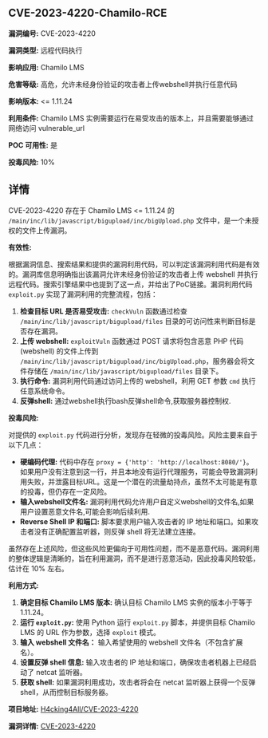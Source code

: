 ## CVE-2023-4220-Chamilo-RCE

**漏洞编号:** CVE-2023-4220

**漏洞类型:** 远程代码执行

**影响应用:** Chamilo LMS

**危害等级:** 高危，允许未经身份验证的攻击者上传webshell并执行任意代码

**影响版本:** <= 1.11.24

**利用条件:** Chamilo LMS 实例需要运行在易受攻击的版本上，并且需要能够通过网络访问 vulnerable_url

**POC 可用性:** 是

**投毒风险:** 10%

## 详情

CVE-2023-4220 存在于 Chamilo LMS <= 1.11.24 的 `/main/inc/lib/javascript/bigupload/inc/bigUpload.php` 文件中，是一个未授权的文件上传漏洞。

**有效性:**

根据漏洞信息、搜索结果和提供的漏洞利用代码，可以判定该漏洞利用代码是有效的。漏洞库信息明确指出该漏洞允许未经身份验证的攻击者上传 webshell 并执行远程代码。搜索引擎结果中也提到了这一点，并给出了PoC链接。漏洞利用代码 `exploit.py` 实现了漏洞利用的完整流程，包括：

1.  **检查目标 URL 是否易受攻击:**  `checkVuln` 函数通过检查 `/main/inc/lib/javascript/bigupload/files` 目录的可访问性来判断目标是否存在漏洞。
2.  **上传 webshell:**  `exploitVuln` 函数通过 POST 请求将包含恶意 PHP 代码 (webshell) 的文件上传到 `/main/inc/lib/javascript/bigupload/inc/bigUpload.php`，服务器会将文件存储在 `/main/inc/lib/javascript/bigupload/files` 目录下。
3.  **执行命令:** 漏洞利用代码通过访问上传的 webshell，利用 GET 参数 `cmd` 执行任意系统命令。
4.  **反弹shell:** 通过webshell执行bash反弹shell命令,获取服务器控制权.

**投毒风险:**

对提供的 `exploit.py` 代码进行分析，发现存在轻微的投毒风险。风险主要来自于以下几点：

*   **硬编码代理:** 代码中存在 `proxy = {'http': 'http://localhost:8080/'}`。如果用户没有注意到这一行，并且本地没有运行代理服务，可能会导致漏洞利用失败，并泄露目标URL。这是一个潜在的流量劫持点，虽然不太可能是有意的投毒，但仍存在一定风险。
*   **输入webshell文件名:** 漏洞利用代码允许用户自定义webshell的文件名,如果用户设置恶意文件名,可能会影响后续利用.
*   **Reverse Shell IP 和端口:** 脚本要求用户输入攻击者的 IP 地址和端口。如果攻击者没有正确配置监听器，则反弹 shell 将无法建立连接。

虽然存在上述风险，但这些风险更偏向于可用性问题，而不是恶意代码。漏洞利用的整体逻辑是清晰的，旨在利用漏洞，而不是进行恶意活动，因此投毒风险较低，估计在 10% 左右。

**利用方式:**

1.  **确定目标 Chamilo LMS 版本:**  确认目标 Chamilo LMS 实例的版本小于等于 1.11.24。
2.  **运行 `exploit.py`:**  使用 Python 运行 `exploit.py` 脚本，并提供目标 Chamilo LMS 的 URL 作为参数，选择 `exploit` 模式。
3.  **输入 webshell 文件名：** 输入希望使用的 webshell 文件名（不包含扩展名）。
4.  **设置反弹 shell 信息:**  输入攻击者的 IP 地址和端口，确保攻击者机器上已经启动了 netcat 监听器。
5.  **获取 shell:**  如果漏洞利用成功，攻击者将会在 netcat 监听器上获得一个反弹 shell，从而控制目标服务器。

**项目地址:** [H4cking4All/CVE-2023-4220](https://github.com/H4cking4All/CVE-2023-4220)

**漏洞详情:** [CVE-2023-4220](https://nvd.nist.gov/vuln/detail/CVE-2023-4220)